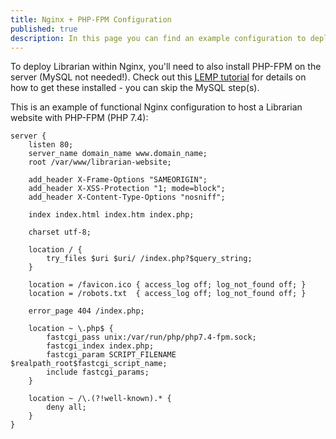 ```yaml
---
title: Nginx + PHP-FPM Configuration
published: true
description: In this page you can find an example configuration to deploy Librarian within Nginx servers.
---
```


To deploy Librarian within Nginx, you'll need to also install PHP-FPM on the server (MySQL not needed!). Check out this [LEMP tutorial](https://www.digitalocean.com/community/tutorials/how-to-install-linux-nginx-mysql-php-lemp-stack-on-ubuntu-20-04) for details on how to get these installed - you can skip the MySQL step(s).

This is an example of functional Nginx configuration to host a Librarian website with PHP-FPM (PHP 7.4):

```
server {
    listen 80;
    server_name domain_name www.domain_name;
    root /var/www/librarian-website;

    add_header X-Frame-Options "SAMEORIGIN";
    add_header X-XSS-Protection "1; mode=block";
    add_header X-Content-Type-Options "nosniff";

    index index.html index.htm index.php;

    charset utf-8;

    location / {
        try_files $uri $uri/ /index.php?$query_string;
    }

    location = /favicon.ico { access_log off; log_not_found off; }
    location = /robots.txt  { access_log off; log_not_found off; }

    error_page 404 /index.php;

    location ~ \.php$ {
        fastcgi_pass unix:/var/run/php/php7.4-fpm.sock;
        fastcgi_index index.php;
        fastcgi_param SCRIPT_FILENAME $realpath_root$fastcgi_script_name;
        include fastcgi_params;
    }

    location ~ /\.(?!well-known).* {
        deny all;
    }
}
```